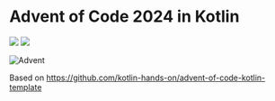 # Advent of Code 2024 in Kotlin

![](https://img.shields.io/badge/day%20📅-18-blue) ![](https://img.shields.io/badge/stars%20⭐-16-yellow)

![Advent](https://www.pixelmancer.com.br/projects/advent-of-code.jpg)

Based on https://github.com/kotlin-hands-on/advent-of-code-kotlin-template
